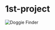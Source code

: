 # 1st-project

![Doggie Finder](https://user-images.githubusercontent.com/53352836/74113560-ff4fdb80-4b72-11ea-9a9d-943b8baf9699.PNG)
